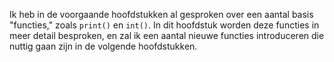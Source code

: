 Ik heb in de voorgaande hoofdstukken al gesproken over een aantal basis
"functies," zoals `print()` en `int()`. In dit hoofdstuk worden deze
functies in meer detail besproken, en zal ik een aantal nieuwe functies
introduceren die nuttig gaan zijn in de volgende hoofdstukken.
